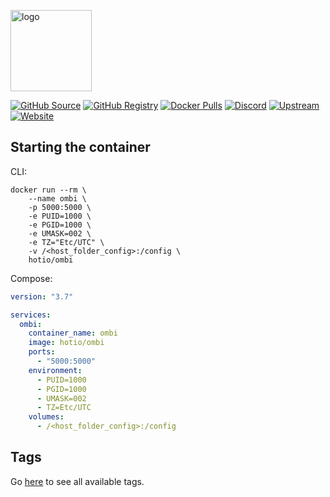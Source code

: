 [<img src="https://hotio.dev/img/ombi.png" alt="logo" height="130" width="130">](https://github.com/Ombi-app/Ombi)

[![GitHub Source](https://img.shields.io/badge/github-source-ffb64c?style=flat-square&logo=github&logoColor=white&labelColor=757575)](https://github.com/hotio/ombi)
[![GitHub Registry](https://img.shields.io/badge/github-registry-ffb64c?style=flat-square&logo=github&logoColor=white&labelColor=757575)](https://github.com/orgs/hotio/packages/container/package/ombi)
[![Docker Pulls](https://img.shields.io/docker/pulls/hotio/ombi?color=ffb64c&style=flat-square&label=pulls&logo=docker&logoColor=white&labelColor=757575)](https://hub.docker.com/r/hotio/ombi)
[![Discord](https://img.shields.io/discord/610068305893523457?style=flat-square&color=ffb64c&label=discord&logo=discord&logoColor=white&labelColor=757575)](https://hotio.dev/discord)
[![Upstream](https://img.shields.io/badge/upstream-project-ffb64c?style=flat-square&labelColor=757575)](https://github.com/Ombi-app/ombi)
[![Website](https://img.shields.io/badge/website-hotio.dev-ffb64c?style=flat-square&labelColor=757575)](https://hotio.dev/containers/ombi)

## Starting the container

CLI:

```shell
docker run --rm \
    --name ombi \
    -p 5000:5000 \
    -e PUID=1000 \
    -e PGID=1000 \
    -e UMASK=002 \
    -e TZ="Etc/UTC" \
    -v /<host_folder_config>:/config \
    hotio/ombi
```

Compose:

```yaml
version: "3.7"

services:
  ombi:
    container_name: ombi
    image: hotio/ombi
    ports:
      - "5000:5000"
    environment:
      - PUID=1000
      - PGID=1000
      - UMASK=002
      - TZ=Etc/UTC
    volumes:
      - /<host_folder_config>:/config
```

## Tags

Go [here](https://hotio.dev/tags-overview/#hotioombi) to see all available tags.
